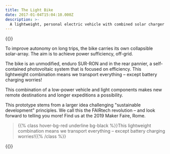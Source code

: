 ```yaml
---
title: The Light Bike
date: 2017-01-04T15:04:10.000Z
description: >-
  A lightweight, personal electric vehicle with combined solar charger
---
```


{{<flickity src="img/maker-faire-2019-image-author-894.jpg" title="An unmodified, enduro SUR-RON" color="blue" selectCell="flkty.selectCell( value, isWrapped, isInstant )" >}}

To improve autonomy on long trips, the bike carries its own collapsible solar-array. The aim is to achieve power sufficiency, off-grid.

The bike is an unmodified, enduro SUR-RON and in the rear pannier, a self-contained photovoltaic system that is focused on efficiency. This lightweight combination means we transport everything – except battery charging worries!

This combination of a low-power vehicle and light components makes new remote destinations and longer expeditions a possibility.

This prototype stems from a larger idea challenging "sustainable development" principles. We call this the FAIRtech revolution – and look forward to telling you more!
Find us at the 2019 Maker Faire, Rome.

>{{% class hover-bg-red underline bg-black %}}This lightweight combination means we transport everything – except battery charging worries!{{% /class %}}

{{<flickity src="img/maker-faire-2019-image-exhibit-894.jpg" title="A self-contained photovoltaic system" color="blue" selectCell="flkty.selectCell( value, isWrapped, isInstant )" >}}